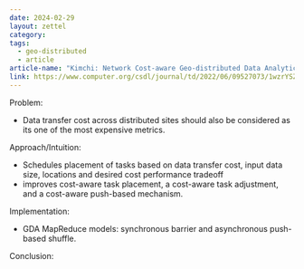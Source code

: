 ```yaml
---
date: 2024-02-29
layout: zettel
category: 
tags:
  - geo-distributed
  - article
article-name: "Kimchi: Network Cost-aware Geo-distributed Data Analytics System"
link: https://www.computer.org/csdl/journal/td/2022/06/09527073/1wzrYSZ16Te
---
```

Problem:
- Data transfer cost across distributed sites should also be considered as its one of the most expensive metrics.

Approach/Intuition: 
- Schedules placement of tasks based on data transfer cost, input data size, locations and desired cost performance tradeoff
- improves cost-aware task placement, a cost-aware task adjustment, and a cost-aware push-based mechanism.

Implementation:
- GDA MapReduce models: synchronous barrier and asynchronous push-based shuffle.

Conclusion: